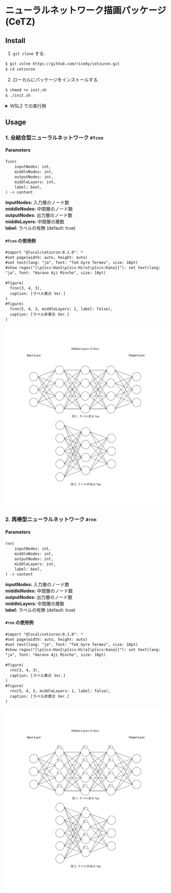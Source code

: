# ニューラルネットワーク描画パッケージ (CeTZ)

## Install

1. `git clone` する.

```bash
$ git colne https://github.com/rice8y/cetzuron.git
$ cd cetzuron
```

2. ローカルにパッケージをインストールする.

```bash
$ chmod +x init.sh
$ ./init.sh
```

<details>
<summary>WSL2 での実行例</summary>

```bash
$ ./init.sh
Package cetzuron version 0.1.0 has been installed to /home/rice8/.local/share/typst/packages/local/cetzuron/0.1.0
```

</details>

## Usage

### 1. 全結合型ニューラルネットワーク `#fcnn`

#### Parameters

```typ
fcnn(
    inputNodes: int, 
    middleNodes: int, 
    outputNodes: int, 
    middleLayers: int,
    label: bool,
) -> content
```

**inputNodes:** 入力層のノード数  
**middleNodes:** 中間層のノード数  
**outputNodes:** 出力層のノード数  
**middleLayers:** 中間層の層数  
**label:** ラベルの有無 (default: true)

#### `#fcnn` の使用例

```typ
#import "@local/cetzuron:0.1.0": *
#set page(width: auto, height: auto)
#set text(lang: "ja", font: "TeX Gyre Termes", size: 10pt)
#show regex("[\p{scx:Han}\p{scx:Hira}\p{scx:Kana}]"): set text(lang: "ja", font: "Harano Aji Mincho", size: 10pt)

#figure(
  fcnn(3, 4, 3),
  caption: [ラベル表示 Ver.]
)
#figure(
  fcnn(5, 4, 3, middleLayers: 1, label: false),
  caption: [ラベル非表示 Ver.]
)
```

![sample](./docs/fcnn/sample_fcnn.png)

### 2. 再帰型ニューラルネットワーク `#rnn`

#### Parameters

```typ
rnn(
    inputNodes: int, 
    middleNodes: int, 
    outputNodes: int, 
    middleLayers: int,
    label: bool,
) -> content
```

**inputNodes:** 入力層のノード数  
**middleNodes:** 中間層のノード数  
**outputNodes:** 出力層のノード数  
**middleLayers:** 中間層の層数  
**label:** ラベルの有無 (default: true)

#### `#rnn` の使用例

```typ
#import "@local/cetzuron:0.1.0": *
#set page(width: auto, height: auto)
#set text(lang: "ja", font: "TeX Gyre Termes", size: 10pt)
#show regex("[\p{scx:Han}\p{scx:Hira}\p{scx:Kana}]"): set text(lang: "ja", font: "Harano Aji Mincho", size: 10pt)

#figure(
  rnn(3, 4, 3),
  caption: [ラベル表示 Ver.]
)
#figure(
  rnn(5, 4, 3, middleLayers: 1, label: false),
  caption: [ラベル非表示 Ver.]
)
```

![sample](./docs/rnn/sample_rnn.png)

